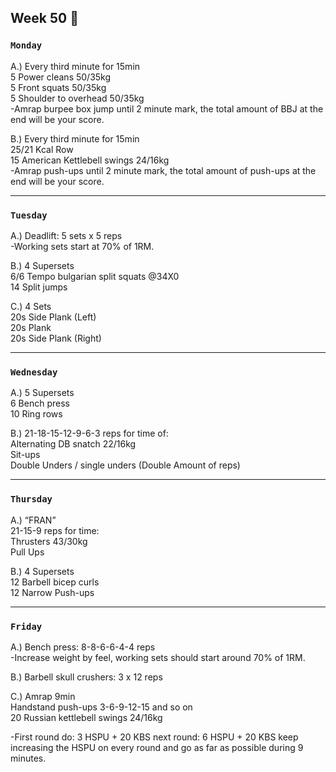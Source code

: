 ## Week 50  :christmas_tree:

### `Monday`     
A.) Every third minute for 15min  
5 Power cleans 50/35kg  
5 Front squats 50/35kg  
5 Shoulder to overhead 50/35kg  
-Amrap burpee box jump until 2 minute mark, the total amount of BBJ at the end will be your score.  

B.) Every third minute for 15min  
25/21 Kcal Row  
15 American Kettlebell swings 24/16kg  
-Amrap push-ups until 2 minute mark, the total amount of push-ups at the end will be your score.  


---
### `Tuesday`
A.) Deadlift: 5 sets x 5 reps  
-Working sets start at 70% of 1RM.  

B.) 4 Supersets  
6/6 Tempo bulgarian split squats @34X0  
14 Split jumps   

C.) 4 Sets  
20s Side Plank (Left)  
20s Plank  
20s Side Plank (Right)    

----
### `Wednesday`
A.) 5 Supersets   
6 Bench press  
10 Ring rows  

B.) 21-18-15-12-9-6-3 reps for time of:  
Alternating DB snatch 22/16kg  
Sit-ups  
Double Unders / single unders (Double Amount of reps)   


----
### `Thursday`  
A.) “FRAN”  
21-15-9 reps for time:  
Thrusters 43/30kg  
Pull Ups   

B.) 4 Supersets   
12 Barbell bicep curls  
12 Narrow Push-ups   


---
### `Friday` 
A.) Bench press: 8-8-6-6-4-4 reps  
-Increase weight by feel, working sets should start around 70% of 1RM.  

B.) Barbell skull crushers: 3 x 12 reps  

C.) Amrap 9min  
Handstand push-ups 3-6-9-12-15 and so on  
20 Russian kettlebell swings 24/16kg  

-First round do: 3 HSPU + 20 KBS next round:  6 HSPU + 20 KBS keep increasing the HSPU on every round and go as far as possible during 9 minutes.   

 

 
